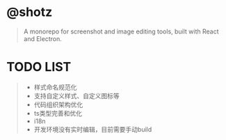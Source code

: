 # @shotz

> A monorepo for screenshot and image editing tools, built with React and Electron.

# TODO LIST

> - 样式命名规范化
> - 支持自定义样式、自定义图标等
> - 代码组织架构优化
> - ts类型完善和优化
> - i18n
> - 开发环境没有实时编辑，目前需要手动build
